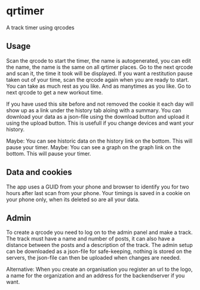 # qrtimer
A track timer using qrcodes

## Usage
Scan the qrcode to start the timer, the name is autogenerated, you can edit the name, the name is the same on all qrtimer places.
Go to the next qrcode and scan it, the time it took will be displayed. If you want a restitution pause taken out of your time, scan the qrcode again when you are ready to start. You can take as much rest as you like. And as manytimes as you like. Go to next qrcode to get a new workout time.

If you have used this site before and not removed the cookie it each day will show up as a link under the history tab aloing with a summary.
You can download your data as a json-file using the download button and upload it using the upload button. This is usefull if you change devices and want your history.


Maybe: You can see historic data on the history link on the bottom. This will pause your timer.
Maybe: You can see a graph on the graph link on the bottom. This will pause your timer.


## Data and cookies
The app uses a GUID from your phone and browser to identify you for two hours after last scan from your phone. Your timings is saved in a cookie on your phone only, when its deleted so are all your data.

## Admin
To create a qrcode you need to log on to the admin panel and make a track. The track must have a name and number of posts, it can also have a distance between the posts and a description of the track.
The admin setup can be downloaded as a json-file for safe-keeping, nothing is stored on the servers, the json-file can then be uploaded when changes are needed.

Alternative: When you create an organisation you register an url to the logo, a name for the organization and an address for the backendserver if you want.
